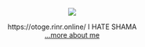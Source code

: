 
<p align="center">
<img src="https://files.catbox.moe/0186bp.png">
</p>



<p align="center">
   https://otoge.rinr.online/ I HATE SHAMA
    <br> <a href="https://github.com/megatensei/xtra">...more about me</a>  
</p>    
